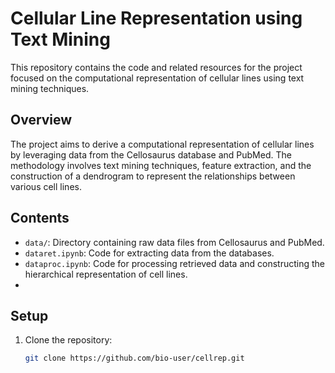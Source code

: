 # Cellular Line Representation using Text Mining

This repository contains the code and related resources for the project focused on the computational representation of cellular lines using text mining techniques.

## Overview

The project aims to derive a computational representation of cellular lines by leveraging data from the Cellosaurus database and PubMed. The methodology involves text mining techniques, feature extraction, and the construction of a dendrogram to represent the relationships between various cell lines.

## Contents

- `data/`: Directory containing raw data files from Cellosaurus and PubMed.
- `dataret.ipynb`: Code for extracting data from the databases.
- `dataproc.ipynb`: Code for processing retrieved data and constructing the hierarchical representation of cell lines.
- 
## Setup

1. Clone the repository:
   ```bash
   git clone https://github.com/bio-user/cellrep.git
